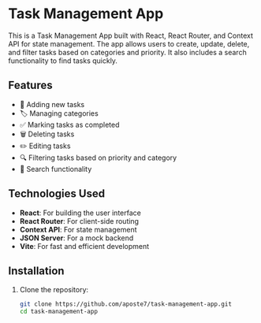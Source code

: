 # Task Management App

This is a Task Management App built with React, React Router, and Context API for state management. The app allows users to create, update, delete, and filter tasks based on categories and priority. It also includes a search functionality to find tasks quickly.

## Features

-   📅 Adding new tasks
-   🏷 Managing categories
-   ✅ Marking tasks as completed
-   🗑 Deleting tasks
-   ✏️ Editing tasks
-   🔍 Filtering tasks based on priority and category
-   🔎 Search functionality

## Technologies Used

-   **React**: For building the user interface
-   **React Router**: For client-side routing
-   **Context API**: For state management
-   **JSON Server**: For a mock backend
-   **Vite**: For fast and efficient development

## Installation

1. Clone the repository:
    ```bash
    git clone https://github.com/aposte7/task-management-app.git
    cd task-management-app
    ```
